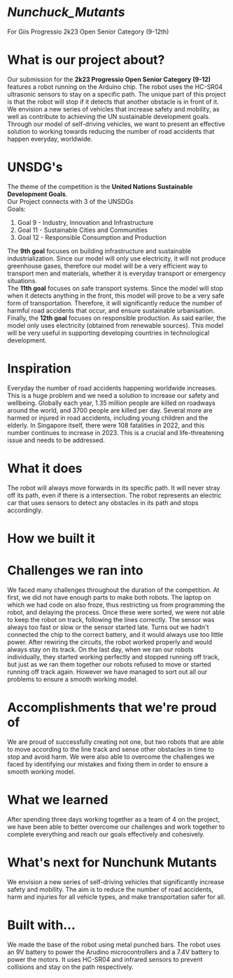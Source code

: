 <h1><i><b>Nunchuck_Mutants</b></i></h1>
For Giis Progressio 2k23 Open Senior Category (9-12th) <br>
<h1>What is our project about?</h1>
Our submission for the <b>2k23 Progressio Open Senior Category (9-12)</b>  features a robot running on the Arduino chip. The robot uses the HC-SR04 ultrasonic sensors to stay on a specific path. The unique part of this project is that the robot will stop if it detects that another obstacle is in front of it.<br>
We envision a new series of vehicles that increase safety and mobility, as well as contribute to achieving the UN sustainable development goals. Through our model of self-driving vehicles, we want to present an effective solution to working towards reducing the number of road accidents that happen everyday, worldwide.
<h1>UNSDG's</h1>
The theme of the competition is the <b>United Nations Sustainable Development Goals</b>. <br>
Our Project connects with 3 of the UNSDGs<br>
Goals:
<ol>
<li>Goal 9 - Industry, Innovation and Infrastructure</li>
<li>Goal 11 - Sustainable Cities and Communities</li>
<li>Goal 12 - Responsible Consumption and Production</li>
</ol>
The <b>9th goal</b> focuses on building infrastructure and sustainable industrialization. Since our model will only use electricity, it will not produce greenhouse gases, therefore our model will be a very efficient way to transport men and materials, whether it is everyday transport or emergency situations.<br>
The <b>11th goal</b> focuses on safe transport systems. Since the model will stop when it detects anything in the front, this model will prove to be a very safe form of transportation. Therefore, it will significantly reduce the number of harmful road accidents that occur, and ensure sustainable urbanisation. <br>
Finally, the <b>12th goal</b> focuses on responsible production. As said eariler, the model only uses electricity (obtained from renewable sources). This model will be very useful in supporting developing countries in technological development.  

<h1>Inspiration</h1>
Everyday the number of road accidents happening worldwide increases. This is a huge problem and we need a solution to increase our safety and wellbeing. Globally each year, 1.35 million people are killed on roadways around the world, and 3700 people are killed per day. Several more are harmed or injured in road accidents, including young children and the elderly. In Singapore itself, there were 108 fatalities in 2022, and this number continues to increase in 2023. This is a crucial and life-threatening issue and needs to be addressed.

<h1>What it does</h1>
The robot will always move forwards in its specific path. It will never stray off its path, even if there is a intersection. The robot represents an electric car that uses sensors to detect any obstacles in its path and stops accordingly. 

<h1>How we built it</h1>

<h1>Challenges we ran into</h1>
We faced many challenges throughout the duration of the competition. At first, we did not have enough parts to make both robots. The laptop on which we had code on also froze, thus restricting us from programming the robot, and delaying the process. Once these were sorted, we were not able to keep the robot on track, following the lines correctly. The sensor was always too fast or slow or the sensor started late. Turns out we hadn't connected the chip to the correct battery, and it would always use too little power. After rewiring the circuits, the robot worked properly and would always stay on its track. On the last day, when we ran our robots individually, they started working perfectly and stopped running off track, but just as we ran them together our robots refused to move or started running off track again. However we have managed to sort out all our problems to ensure a smooth working model.

<h1>Accomplishments that we're proud of</h1>
We are proud of successfully creating not one, but two robots that are able to move according to the line track and sense other obstacles in time to stop and avoid harm. We were also able to overcome the challenges we faced by identifying our mistakes and fixing them in order to ensure a smooth working model.

<h1>What we learned</h1>
After spending three days working together as a team of 4 on the project, we have been able to better overcome our challenges and work together to complete everything and reach our goals effectively and cohesively. 

<h1>What's next for Nunchunk Mutants</h1>
We envision a new series of self-driving vehicles that significantly increase safety and mobility. The aim is to reduce the number of road accidents, harm and injuries for all vehicle types, and make transportation safer for all.

<h1>Built with...</h1>
We made the base of the robot using metal punched bars. The robot uses an 9V battery to power the Arudino microcontrollers and a 7.4V battery to power the motors. It uses HC-SR04 and infrared sensors to prevent collisions and stay on the path respectively.
